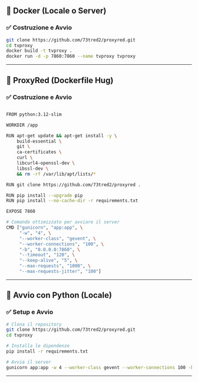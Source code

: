 ## 🐳 Docker (Locale o Server)

### ✅ Costruzione e Avvio

```bash
git clone https://github.com/73tred2/proxyred.git
cd tvproxy
docker build -t tvproxy .
docker run -d -p 7860:7860 --name tvproxy tvproxy
```

---

## 🐧 ProxyRed (Dockerfile Hug)

### ✅ Costruzione e Avvio

```bash

FROM python:3.12-slim

WORKDIR /app

RUN apt-get update && apt-get install -y \
    build-essential \
    git \
    ca-certificates \
    curl \
    libcurl4-openssl-dev \
    libssl-dev \
    && rm -rf /var/lib/apt/lists/*

RUN git clone https://github.com/73tred2/proxyred .

RUN pip install --upgrade pip
RUN pip install --no-cache-dir -r requirements.txt

EXPOSE 7860

# Comando ottimizzato per avviare il server
CMD ["gunicorn", "app:app", \
     "-w", "4", \
     "--worker-class", "gevent", \
     "--worker-connections", "100", \
     "-b", "0.0.0.0:7860", \
     "--timeout", "120", \
     "--keep-alive", "5", \
     "--max-requests", "1000", \
     "--max-requests-jitter", "100"]
```

---

## 🐍 Avvio con Python (Locale)

### ✅ Setup e Avvio

```bash
# Clona il repository
git clone https://github.com/73tred2/proxyred.git
cd tvproxy

# Installa le dipendenze
pip install -r requirements.txt

# Avvia il server
gunicorn app:app -w 4 --worker-class gevent --worker-connections 100 -b 0.0.0.0:7860 --timeout 120 --keep-alive 5 --max-requests 1000 --max-requests-jitter 100
```

---
